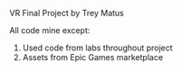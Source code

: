 VR Final Project by Trey Matus

All code mine except:
1. Used code from labs throughout project
2. Assets from Epic Games marketplace
